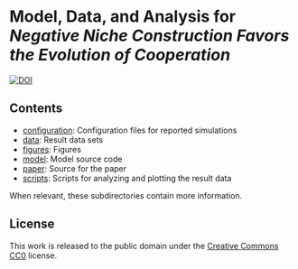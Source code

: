 # Model, Data, and Analysis for *Negative Niche Construction Favors the Evolution of Cooperation*

[![DOI](https://zenodo.org/badge/doi/10.5281/zenodo.31838.svg)](https://dx.doi.org/10.5281/zenodo.31838)

## Contents

* [configuration](configuration): Configuration files for reported simulations
* [data](data): Result data sets
* [figures](figures): Figures
* [model](model): Model source code
* [paper](paper): Source for the paper
* [scripts](scripts): Scripts for analyzing and plotting the result data

When relevant, these subdirectories contain more information.


## License

This work is released to the public domain under the [Creative Commons
CC0](http://creativecommons.org/publicdomain/zero/1.0/) license.


